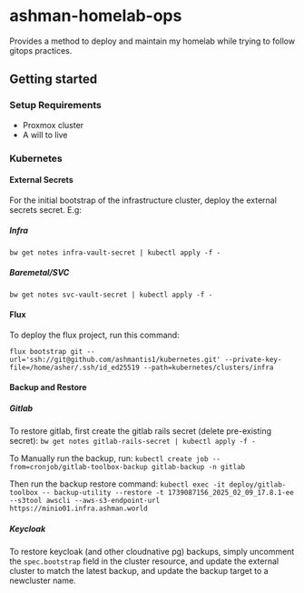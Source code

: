 # ashman-homelab-ops
Provides a method to deploy and maintain my homelab while trying to follow gitops practices. 
## Getting started
### Setup Requirements 
- Proxmox cluster
- A will to live

### Kubernetes
#### External Secrets
For the initial bootstrap of the infrastructure cluster, deploy the external secrets secret. E.g:

##### Infra
`bw get notes infra-vault-secret | kubectl apply -f -`

##### Baremetal/SVC
`bw get notes svc-vault-secret | kubectl apply -f -`

#### Flux
To deploy the flux project, run this command:  

`flux bootstrap git --url='ssh://git@github.com/ashmantis1/kubernetes.git' --private-key-file=/home/asher/.ssh/id_ed25519 --path=kubernetes/clusters/infra`


#### Backup and Restore
##### Gitlab
To restore gitlab, first create the gitlab rails secret (delete pre-existing secret):
`bw get notes gitlab-rails-secret | kubectl apply -f -`

To Manually run the backup, run: 
`kubectl create job --from=cronjob/gitlab-toolbox-backup gitlab-backup -n gitlab`

Then run the backup restore command:
`kubectl exec -it deploy/gitlab-toolbox -- backup-utility --restore -t 1739087156_2025_02_09_17.8.1-ee --s3tool awscli --aws-s3-endpoint-url https://minio01.infra.ashman.world`

##### Keycloak
To restore keycloak (and other cloudnative pg) backups, simply uncomment the `spec.bootstrap` field in the cluster resource, and update the external cluster to match the latest backup, and update the backup target to a newcluster name.
